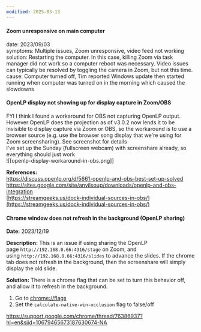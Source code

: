```yaml
---
modified: 2025-03-13
---
```


#### Zoom unresponsive on main computer

date: 2023/09/03  
symptoms: Multiple issues, Zoom unresponsive, video feed not working  
solution: Restarting the computer. In this case, killing Zoom via task manager did not work so a computer reboot was necessary. Video issues can typically be resolved by toggling the camera in Zoom, but not this time.  
cause: Computer turned off, Tim reported Windows update then started running when computer was turned on in the morning which caused the slowdowns 

#### OpenLP display not showing up for display capture in Zoom/OBS

FYI I think I found a workaround for OBS not capturing OpenLP output. However OpenLP does the projection as of v3.0.2 now lends it to be invisible to display capture via Zoom or OBS, so the workaround is to use a browser source (e.g. use the browser song display that we're using for Zoom screensharing). See screenshot for details  
I've set up the Sunday (fullscreen webcam) with screenshare already, so everything should just work  
![[openlp-display-workaround-in-obs.png]]  

**References:**   
https://discuss.openlp.org/d/5661-openlp-and-obs-best-set-up-solved  
https://sites.google.com/site/anvilsoup/downloads/openlp-and-obs-integration  
[https://streamgeeks.us/dock-individual-sources-in-obs/](https://streamgeeks.us/dock-individual-sources-in-obs/)

#### Chrome window does not refresh in the background (OpenLP sharing)

**Date:** 2023/12/19

**Description:** This is an issue if using sharing the OpenLP page `http://192.168.0.66:4316/stage` on Zoom, and using `http://192.168.0.66:4316/slides` to advance the slides. If the chrome tab does not refresh in the background, then the screenshare will simply display the old slide.

**Solution:** There is a chrome flag that can be set to turn this behavior off, and allow it to refresh in the background.

1. Go to [chrome://flags](chrome://flags/)
2. Set the `calculate-native-win-occlusion` flag to false/off

[](https://wiki.andrewchen.website/books/av/page/issues-and-resolutions/edit?content-id=bkmrk-https%3A%2F%2Fsupport.goog&content-text=https%3A%2F%2Fsupport.google.com%2Fchrome%2Fthread%2F76386937%3F "Jump to section in editor")

https://support.google.com/chrome/thread/76386937?hl=en&sjid=10679465673187630674-NA